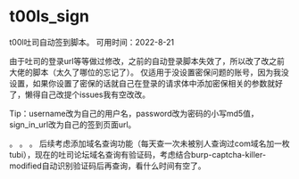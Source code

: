 # t00ls_sign
t00l吐司自动签到脚本。  可用时间：2022-8-21

由于吐司的登录url等等做过修改，之前的自动登录脚本失效了，所以改了改之前大佬的脚本（太久了哪位的忘记了）。
仅适用于没设置密保问题的账号，因为我没设置，如果你设置了密保的话就自己在登录的请求体中添加密保相关的参数就好了，懒得自己改提个issues我有空改改。

Tip：username改为自己的用户名，password改为密码的小写md5值，sign_in_url改为自己的签到页面url。

。
。
。
后续考虑添加域名查询功能（每天查一次未被别人查询过com域名加一枚tubi），现在的吐司论坛域名查询有验证码，考虑结合burp-captcha-killer-modified自动识别验证码后再查询，看什么时间有空了。
